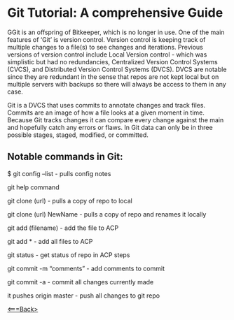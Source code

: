 # Git Tutorial: A comprehensive Guide

GGit is an offspring of Bitkeeper, which is no longer in use. One of the main features of ‘Git’ is version control. Version control is keeping track of multiple changes to a file(s) to see changes and iterations. Previous versions of version control include Local Version control - which was simplistic but had no redundancies, Centralized Version Control Systems (CVCS), and Distributed Version Control Systems (DVCS). DVCS are notable since they are redundant in the sense that repos are not kept local but on multiple servers with backups so there will always be access to them in any case.

Git is a DVCS that uses commits to annotate changes and track files. Commits are an image of how a file looks at a given moment in time. Because Git tracks changes it can compare every change against the main and hopefully catch any errors or flaws. In Git data can only be in three possible stages, staged, modified, or committed.

## Notable commands in Git:

$ git config –list - pulls config notes

git help command

git clone (url) - pulls a copy of repo to local

git clone (url) NewName - pulls a copy of repo and renames it locally

git add (filename) - add the file to ACP

git add * - add all files to ACP

git status - get status of repo in ACP steps

git commit -m “comments” - add comments to commit

git commit -a - commit all changes currently made

it pushes origin master - push all changes to git repo



[<===Back>](README.md) 